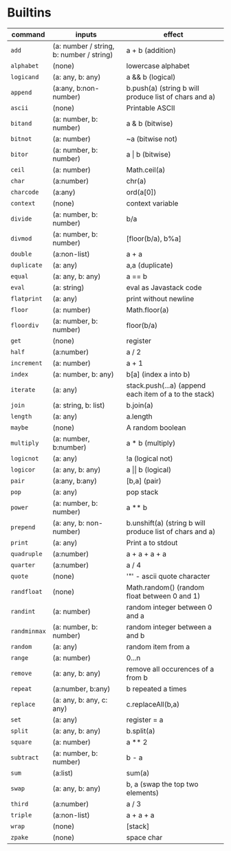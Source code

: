 # Builtins
 command | inputs | effect
 ---|---|---
|`add`| (a: number / string, b: number / string) | a + b (addition) |
|`alphabet`| (none) | lowercase alphabet
|`logicand`| (a: any, b: any) | a && b (logical)|
|`append`| (a:any, b:non-number) | b.push(a) (string b will produce list of chars and a)|
|`ascii`| (none) | Printable ASCII |
|`bitand`| (a: number, b: number)| a & b (bitwise) |
|`bitnot`| (a: number) | ~a (bitwise not) |
|`bitor`| (a: number, b: number)| a \| b (bitwise) |
|`ceil`| (a: number) | Math.ceil(a) |
|`char`| (a:number) | chr(a) |
|`charcode`| (a:any) | ord(a[0]) |
|`context`| (none) | context variable |
|`divide`| (a: number, b: number) | b/a |
|`divmod`| (a: number, b: number) | [floor(b/a), b%a] |
|`double`| (a:non-list) | a + a |
|`duplicate`| (a: any) | a,a (duplicate) |
|`equal`|(a: any, b: any) | a == b |
|`eval`| (a: string) | eval as Javastack code |
|`flatprint`|(a: any) | print without newline |
|`floor`| (a: number) | Math.floor(a) |
|`floordiv`| (a: number, b: number) | floor(b/a) |
|`get`| (none) | register |
|`half`| (a:number) | a / 2 |
|`increment`|(a: number) | a + 1|
|`index`| (a: number, b: any) | b\[a\] (index a into b) |
|`iterate`| (a: any) | stack.push(...a) (append each item of a to the stack) |
|`join`| (a: string, b: list) | b.join(a) |
|`length`| (a: any) | a.length |
|`maybe`| (none) | A random boolean |
|`multiply`| (a: number, b:number) | a * b (multiply)|
|`logicnot`| (a: any) | !a (logical not)  |
|`logicor`| (a: any, b: any) | a \|\| b (logical)|
|`pair`| (a:any, b:any) | \[b,a\] (pair) |
|`pop`|(a: any) | pop stack |
|`power`| (a: number, b: number) | a ** b
|`prepend`| (a: any, b: non-number) | b.unshift(a) (string b will produce list of chars and a) |
|`print`|(a: any) | Print a to stdout|
|`quadruple`| (a:number) | a + a + a + a |
|`quarter`| (a:number) | a / 4 |
|`quote`| (none) | '"' - ascii quote character |
|`randfloat`| (none) | Math.random() (random float between 0 and 1)
|`randint`| (a: number) | random integer between 0 and a |
|`randminmax`| (a:  number, b: number) | random integer between a and b |
|`random`| (a: any) | random item from a |
|`range`| (a: number) | 0...n |
|`remove`| (a: any, b: any) | remove all occurences of a from b |
|`repeat`| (a:number, b:any) | b repeated a times |
|`replace`| (a: any, b: any, c: any) | c.replaceAll(b,a) |
|`set`| (a: any) | register = a |
|`split`| (a: any, b: any) | b.split(a) |
|`square`| (a: number) | a ** 2 |
|`subtract`| (a: number, b: number) | b - a |
|`sum`| (a:list) | sum(a) |
|`swap`| (a: any, b: any) | b, a (swap the top two elements) |
|`third`| (a:number) | a / 3 |
|`triple`| (a:non-list) | a + a + a |
|`wrap`| (none) | \[stack\] |
|`zpake`| (none) | space char |